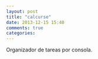 ```yaml
---
layout: post
title: "calcurse"
date: 2013-12-15 15:40
comments: true
categories: 
---
```

Organizador de tareas por consola.

